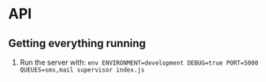# API #

## Getting everything running

1. Run the server with:
`env ENVIRONMENT=development DEBUG=true PORT=5000 QUEUES=sms,mail supervisor index.js`
